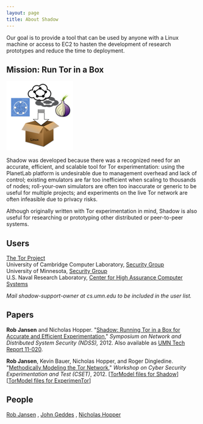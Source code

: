 ```yaml
---
layout: page
title: About Shadow
---
```


Our goal is to provide a tool that can be used by anyone with a Linux machine or access to EC2 to hasten the development of research prototypes and reduce the time to deployment.

Mission: Run Tor in a Box
-------------------------

<div class="torinabox">
  <img title="Run Tor in a box with Shadow!" src="/assets/torinabox.png" alt="" width="175px" />
</div>

Shadow was developed because there was a recognized need for an accurate, efficient, and scalable tool for Tor experimentation: using the PlanetLab platform is undesirable due to management overhead and lack of control; existing emulators are far too inefficient when scaling to thousands of nodes; roll-your-own simulators are often too inaccurate or generic to be useful for multiple projects; and experiments on the live Tor network are often infeasible due to privacy risks.

Although originally written with Tor experimentation in mind, Shadow is also useful for researching or prototyping other distributed or peer-to-peer systems.

Users
-----

[The Tor Project](https://www.torproject.org/)  
University of Cambridge Computer Laboratory, [Security Group](https://www.cl.cam.ac.uk/research/security)  
University of Minnesota, [Security Group](https://www-users.cs.umn.edu/~hopper/)  
U.S. Naval Research Laboratory, [Center for High Assurance Computer Systems](https://www.nrl.navy.mil/itd/chacs/5543)  

_Mail shadow-support-owner at cs.umn.edu to be included in the user list._

Papers
------

&#x20;<strong>Rob Jansen</strong> and Nicholas Hopper. "<a onclick="javascript: _gaq.push(['_trackPageview', '/downloads/shadow-ndss2012.pdf']);" href="http://www-users.cs.umn.edu/~jansen/papers/shadow-ndss2012.pdf">Shadow: Running Tor in a Box for Accurate and Efficient Experimentation</a>," <span style="font-style: italic;">Symposium on Network and Distributed System Security (NDSS),</span> 2012. Also available as <a onclick="javascript: _gaq.push(['_trackPageview', '/downloads/shadow-umntr11-020.pdf']);" href="http://www.cs.umn.edu/tech_reports_upload/tr2011/11-020.pdf">UMN Tech Report 11-020</a>.

&#x20;<strong>Rob Jansen</strong>, Kevin Bauer, Nicholas Hopper, and Roger Dingledine. "<a onclick="javascript: _gaq.push(['_trackPageview', '/downloads/tormodel-cset2012.pdf']);" href="http://www-users.cs.umn.edu/~jansen/papers/tormodel-cset2012.pdf">Methodically Modeling the Tor Network</a>," <span style="font-style: italic;">Workshop on Cyber Security Experimentation and Test (CSET)</span>, 2012. \[<a href="http://www-users.cs.umn.edu/~jansen/papers/tormodel_shadow.tar.gz">TorModel files for Shadow</a>\] \[<a href="http://www-users.cs.umn.edu/~jansen/papers/tormodel_exptor.tar.gz">TorModel files for ExperimenTor</a>\]

People
------

[Rob Jansen](http://cs.umn.edu/~jansen) , [John Geddes](http://cs.umn.edu/~geddes) , [Nicholas Hopper](http://cs.umn.edu/~hopper) 

